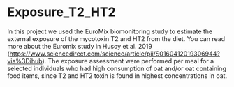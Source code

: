# Exposure_T2_HT2

In this project we used the EuroMix biomonitoring study to estimate the  external exposure of the mycotoxin T2 and HT2 from the diet. You can read more about the Euromix study in Husoy et al. 2019 (https://www.sciencedirect.com/science/article/pii/S0160412019306944?via%3Dihub). The exposure assessment were performed per meal for a selected individuals who had high consumption of oat and/or oat containing food items, since T2 and HT2 toxin is found in highest concentrations in oat. 